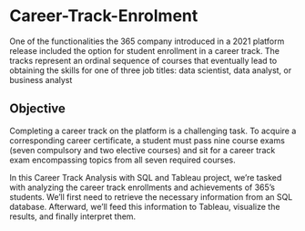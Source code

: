 # Career-Track-Enrolment
One of the functionalities the 365 company introduced in a 2021 platform release included the option for student enrollment in a career track. The tracks represent an ordinal sequence of courses that eventually lead to obtaining the skills for one of three job titles: data scientist, data analyst, or business analyst

## Objective
Completing a career track on the platform is a challenging task. To acquire a corresponding career certificate, a student must pass nine course exams (seven compulsory and two elective courses) and sit for a career track exam encompassing topics from all seven required courses.

In this Career Track Analysis with SQL and Tableau project, we’re tasked with analyzing the career track enrollments and achievements of 365’s students. We’ll first need to retrieve the necessary information from an SQL database. Afterward, we’ll feed this information to Tableau, visualize the results, and finally interpret them.
